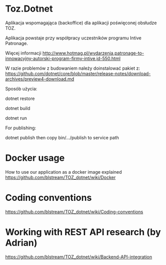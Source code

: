 # Toz.Dotnet

Aplikacja wspomagająca (backoffice) dla aplikacji poświęconej obsłudze TOZ.

Aplikacja powstaje przy współpracy uczestników programu Intive Patronage.

Więcej informacji
http://www.hotmag.pl/wydarzenia,patronage-to-innowacyjny-autorski-program-firmy-intive,id-550.html

W razie problemów z budowaniem należy doinstalować pakiet z:
https://github.com/dotnet/core/blob/master/release-notes/download-archives/preview4-download.md


Sposób użycia:

dotnet restore

dotnet build

dotnet run

For publishing:

dotnet publish
then copy bin/.../publish to service path

# Docker usage
How to use our application as a docker image explained
https://github.com/blstream/TOZ_dotnet/wiki/Docker


# Coding conventions
https://github.com/blstream/TOZ_dotnet/wiki/Coding-conventions

# Working with REST API research (by Adrian)
https://github.com/blstream/TOZ_dotnet/wiki/Backend-API-integration
